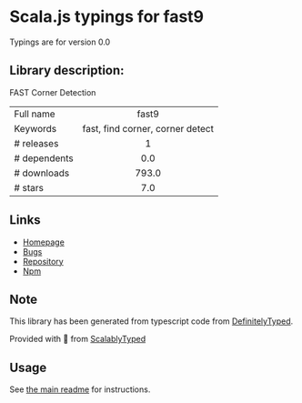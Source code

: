 
# Scala.js typings for fast9

Typings are for version 0.0

## Library description:
FAST Corner Detection

|                    |                 |
| ------------------ | :-------------: |
| Full name          | fast9 |
| Keywords           | fast, find corner, corner detect |
| # releases         | 1 |
| # dependents       | 0.0 |
| # downloads        | 793.0 |
| # stars            | 7.0 |

## Links
- [Homepage](https://github.com/m320ng/fast9#readme)
- [Bugs](http://github.com/m320ng/fast9/issues)
- [Repository](https://github.com/m320ng/fast9)
- [Npm](https://www.npmjs.com/package/fast9)
    


## Note
This library has been generated from typescript code from [DefinitelyTyped](https://definitelytyped.org).

Provided with :purple_heart: from [ScalablyTyped](https://github.com/oyvindberg/ScalablyTyped)

## Usage
See [the main readme](../../readme.md) for instructions.


